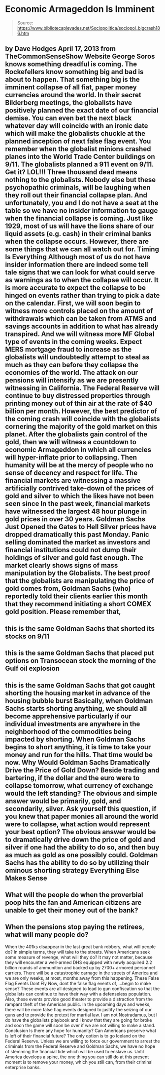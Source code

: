 # Economic Armageddon Is Imminent

> Source: https://www.bibliotecapleyades.net/Sociopolitica/sociopol_bigcrash186.htm

by Dave Hodges
April 17, 2013
from
TheCommonSenseShow Website
George Soros knows something dreadful is coming.
The
Rockefellers know something big and bad is about to happen. That something
big is the imminent collapse of all fiat, paper money currencies around the
world.
In their
secret Bilderberg meetings, the globalists have positively
planned the exact date of our financial demise. You can even bet the next
black whatever day will coincide with an ironic date which will make the
globalists chuckle at the planned inception of next false flag event.
You
remember when the globalist minions crashed planes into the World Trade
Center buildings on 9/11. The globalists
planned a 911 event on 9/11. Get
it? LOL!!! Three thousand dead means nothing to the globalists.
Nobody else but these psychopathic criminals, will be
laughing when they roll out their financial collapse plan. And
unfortunately, you and I do not have a seat at the table so we have no
insider information to gauge when the financial collapse is coming.
Just
like 1929, most of us will have the lions share of our liquid assets (e.g.
cash) in their criminal banks when the collapse occurs.
However, there are
some things that we can all watch out for.
Timing Is Everything
Although most of us do not have insider information there are
indeed some tell tale signs that we can look for what could serve as
warnings as to when the collapse will occur.
It is more accurate to expect
the collapse to be hinged on events rather than trying to pick a date on the
calendar.
First, we will soon begin to witness more controls placed on
the amount of withdrawals which can be taken from ATMS and savings accounts
in addition to what has already transpired. And we will witness more MF
Global type of events in the coming weeks.
Expect MERS mortgage fraud to
increase as the globalists will undoubtedly attempt to steal as much as they
can before they collapse the economies of the world.
The attack on our
pensions
will intensify as we are presently witnessing in California.
The Federal Reserve will continue to buy distressed
properties through printing money out of thin air at the rate of $40 billion
per month.
However, the best predictor of the coming crash will
coincide with the globalists cornering the majority of the gold market
on this planet.
After the globalists gain control of the gold, then we
will witness a countdown to economic Armageddon in which all currencies
will hyper-inflate prior to collapsing.
Then humanity will be at the
mercy of people who no sense of decency and respect for life.
The financial markets are witnessing a massive artificially
contrived take-down of the prices of gold and silver to which the likes have
not been seen since In the past week, financial markets have witnessed the
largest 48 hour plunge in gold prices in over 30 years.
Goldman Sachs Just Opened the Gates to Hell
Silver
prices
have dropped dramatically this past Monday.
Panic
selling
dominated the market as investors and financial institutions could not dump
their holdings of silver and gold fast enough. The market clearly shows
signs of mass manipulation by the Globalists.
The best proof that the
globalists are manipulating the price
of gold comes from,
Goldman
Sachs
(who) reportedly told their clients earlier this month that they
recommend initiating a short COMEX gold position.
Please remember that,
-
this is the same Goldman Sachs that
shorted its stocks on 9/11
-
this is the same Goldman Sachs that placed put
options on Transocean stock the morning of the Gulf oil explosion
-
this is
the same Goldman Sachs that got caught shorting the housing market in
advance of the housing bubble burst
Basically, when Goldman Sachs starts
shorting anything, we should all become apprehensive particularly if our
individual investments are anywhere in the neighborhood of the commodities
being impacted by shorting.
When Goldman Sachs
begins to short anything, it
is time to take your money and run for the hills.
That time would be now.
Why Would Goldman Sachs Dramatically Drive the Price of Gold
Down?
Beside trading and bartering, if the dollar and the euro were
to collapse tomorrow, what currency of exchange would the left standing?
The
obvious and simple answer would be primarily, gold, and secondarily,
silver.
Ask yourself this question, if you knew that paper monies all around the
world were to collapse, what action would represent your best option? The
obvious answer would be to dramatically drive down the price of gold and
silver if one had the ability to do so, and then buy as much as gold as one
possibly could.
Goldman Sachs has the ability to do so by utilizing their
ominous shorting strategy
Everything Else Makes Sense
-
What will the people do when the proverbial poop hits the fan
and American citizens are unable to get their money out of the bank?
-
When
the pensions stop paying the retirees, what will many people do?
-
When the
401ks disappear in the last great bank robbery, what will people do?
In
simple terms, they will take to the streets.
When Americans seek some measure of revenge, what will they
do? It may not matter, because they will encounter a well-armed DHS equipped
with newly acquired 2.2 billion rounds of ammunition and backed up by 2700+
armored personnel carriers.
There will be a catastrophic carnage in the
streets of America and we are only weeks, at most, months away from this
happening.
These False Flag Events Dont Fly
Now, dont the
false flag events of,
...begin to make sense?
These events are all designed to lead to gun
confiscation so that
the globalists can continue to have their way with a
defenseless population. Also, these events provide good theater to provide a
distraction from the rampant theft of the American public.
In the upcoming
days and weeks, there will be more false flag events designed to justify the
seizing of our guns and to provide the pretext for martial law.
I am not Nostradamus, but I do have the globalists playbook
and I know that they are going for broke and soon the game will soon be over
if we are not willing to make a stand.
Conclusion
Is there any hope for humanity? Can Americans preserve what
is left of their financial future?
The only option is to go Iceland on the
Federal Reserve. Unless we are willing to force our government to arrest
the criminals from
the Federal Reserve and Goldman Sachs, we have no hope of
stemming the financial tide which will be used to enslave us.
Until America
develops a spine, the one thing you can still do at this present moment is
to remove your money, which you still can, from their criminal enterprise
banks.
